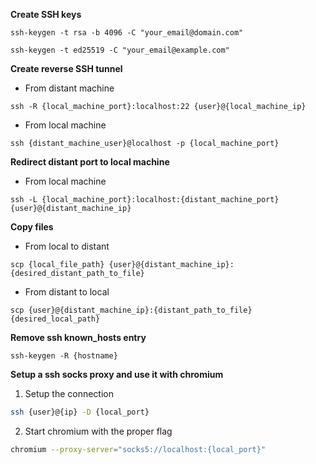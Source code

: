**Create SSH keys**
```shell script
ssh-keygen -t rsa -b 4096 -C "your_email@domain.com"
```
```shell script
ssh-keygen -t ed25519 -C "your_email@example.com"
```
**Create reverse SSH tunnel**
- From distant machine
```shell script
ssh -R {local_machine_port}:localhost:22 {user}@{local_machine_ip}
```

- From local machine
```shell script
ssh {distant_machine_user}@localhost -p {local_machine_port}
```

**Redirect distant port to local machine**
- From local machine
```shell script
ssh -L {local_machine_port}:localhost:{distant_machine_port} {user}@{distant_machine_ip}
```

**Copy files**
- From local to distant
```shell script
scp {local_file_path} {user}@{distant_machine_ip}:{desired_distant_path_to_file}
```
- From distant to local
```shell script
scp {user}@{distant_machine_ip}:{distant_path_to_file} {desired_local_path}
```

**Remove ssh known_hosts entry**
```
ssh-keygen -R {hostname}
```

**Setup a ssh socks proxy and use it with chromium**
1. Setup the connection
```bash
ssh {user}@{ip} -D {local_port}
```
2. Start chromium with the proper flag
```bash
chromium --proxy-server="socks5://localhost:{local_port}"
```


